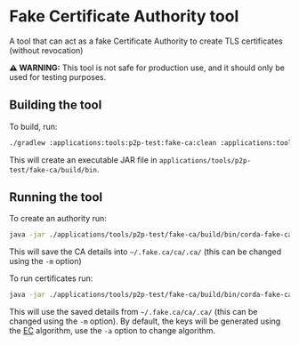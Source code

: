 # Fake Certificate Authority tool
A tool that can act as a fake Certificate Authority to create TLS certificates (without revocation)

**⚠ WARNING:** This tool is not safe for production use, and it should only be used for testing purposes.

## Building the tool

To build, run:
```bash
./gradlew :applications:tools:p2p-test:fake-ca:clean :applications:tools:p2p-test:fake-ca:appJar
```
This will create an executable JAR file in `applications/tools/p2p-test/fake-ca/build/bin`.

## Running the tool

To create an authority run:
```bash
java -jar ./applications/tools/p2p-test/fake-ca/build/bin/corda-fake-ca-5.0.0.0-SNAPSHOT.jar create-ca 
```
This will save the CA details into `~/.fake.ca/ca/.ca/` (this can be changed using the `-m` option)

To run certificates run:
```bash
java -jar ./applications/tools/p2p-test/fake-ca/build/bin/corda-fake-ca-5.0.0.0-SNAPSHOT.jar create-certificate alice.com www.alice.com create-certificate www.bob.net bob.net 
```
This will use the saved details from `~/.fake.ca/ca/.ca/` (this can be changed using the `-m` option).
By default, the keys will be generated using the [EC](https://en.wikipedia.org/wiki/Elliptic_curve) algorithm, use the `-a` option to change algorithm.



